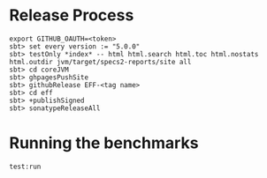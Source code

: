# Release Process

```
export GITHUB_OAUTH=<token>
sbt> set every version := "5.0.0"
sbt> testOnly *index* -- html html.search html.toc html.nostats html.outdir jvm/target/specs2-reports/site all
sbt> cd coreJVM
sbt> ghpagesPushSite
sbt> githubRelease EFF-<tag name>
sbt> cd eff
sbt> +publishSigned
sbt> sonatypeReleaseAll
```

# Running the benchmarks

```
test:run
```